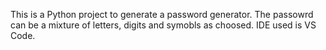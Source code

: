 This is a Python project to generate a password generator.
The passowrd can be a mixture of letters, digits and symobls as choosed.
IDE used is VS Code.
